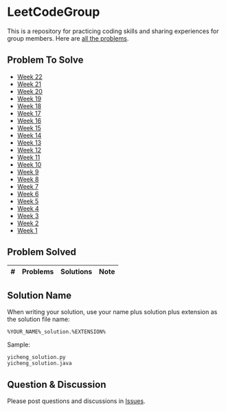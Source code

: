 # LeetCodeGroup
This is a repository for practicing coding skills and sharing experiences for group members. Here are [all the problems](https://leetcode.com/problemset/all/).

## Problem To Solve
- [Week 22](https://github.com/ShengZhangCN/LeetCodeGroup/issues/31)
- [Week 21](https://github.com/ShengZhangCN/LeetCodeGroup/issues/30)
- [Week 20](https://github.com/ShengZhangCN/LeetCodeGroup/issues/29)
- [Week 19](https://github.com/ShengZhangCN/LeetCodeGroup/issues/28)
- [Week 18](https://github.com/ShengZhangCN/LeetCodeGroup/issues/27)
- [Week 17](https://github.com/ShengZhangCN/LeetCodeGroup/issues/26)
- [Week 16](https://github.com/ShengZhangCN/LeetCodeGroup/issues/25)
- [Week 15](https://github.com/ShengZhangCN/LeetCodeGroup/issues/24)
- [Week 14](https://github.com/ShengZhangCN/LeetCodeGroup/issues/23)
- [Week 13](https://github.com/ShengZhangCN/LeetCodeGroup/issues/22)
- [Week 12](https://github.com/ShengZhangCN/LeetCodeGroup/issues/19)
- [Week 11](https://github.com/ShengZhangCN/LeetCodeGroup/issues/14)
- [Week 10](https://github.com/ShengZhangCN/LeetCodeGroup/issues/13)
- [Week 9](https://github.com/ShengZhangCN/LeetCodeGroup/issues/12)
- [Week 8](https://github.com/ShengZhangCN/LeetCodeGroup/issues/11)
- [Week 7](https://github.com/ShengZhangCN/LeetCodeGroup/issues/10)
- [Week 6](https://github.com/ShengZhangCN/LeetCodeGroup/issues/9)
- [Week 5](https://github.com/ShengZhangCN/LeetCodeGroup/issues/8)
- [Week 4](https://github.com/ShengZhangCN/LeetCodeGroup/issues/6)
- [Week 3](https://github.com/ShengZhangCN/LeetCodeGroup/issues/6)
- [Week 2](https://github.com/ShengZhangCN/LeetCodeGroup/issues/5)
- [Week 1](https://github.com/ShengZhangCN/LeetCodeGroup/issues/4)

## Problem Solved
| \# | Problems | Solutions | Note |
|----|----------|-----------|------|

## Solution Name
When writing your solution, use your name plus solution plus extension as the solution file name:
```
%YOUR_NAME%_solution.%EXTENSION%
```
Sample:
```
yicheng_solution.py
yicheng_solution.java
```

## Question & Discussion
Please post questions and discussions in [Issues](https://github.com/ShengZhangCN/LeetCodeGroup/issues).
